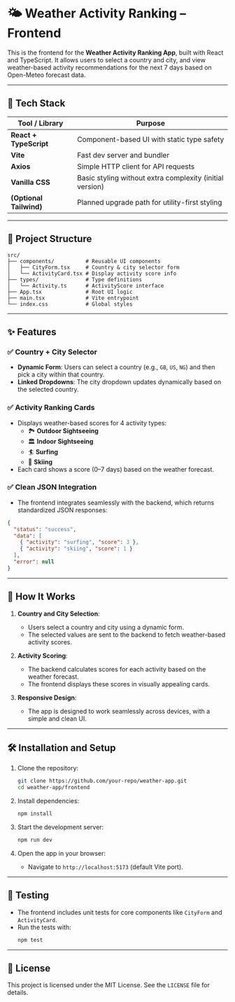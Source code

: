 # 🌤️ Weather Activity Ranking – Frontend

This is the frontend for the **Weather Activity Ranking App**, built with React and TypeScript. It allows users to select a country and city, and view weather-based activity recommendations for the next 7 days based on Open-Meteo forecast data.

---

## 🔧 Tech Stack

| Tool / Library        | Purpose                                                   |
|------------------------|-----------------------------------------------------------|
| **React + TypeScript** | Component-based UI with static type safety                |
| **Vite**              | Fast dev server and bundler                               |
| **Axios**             | Simple HTTP client for API requests                       |
| **Vanilla CSS**       | Basic styling without extra complexity (initial version)  |
| **(Optional Tailwind)**| Planned upgrade path for utility-first styling            |

---

## 🧱 Project Structure

```plaintext
src/
├── components/          # Reusable UI components
│   ├── CityForm.tsx     # Country & city selector form
│   └── ActivityCard.tsx # Display activity score info
├── types/               # Type definitions
│   └── Activity.ts      # ActivityScore interface
├── App.tsx              # Root UI logic
├── main.tsx             # Vite entrypoint
└── index.css            # Global styles
```

---

## ✨ Features

### ✅ Country + City Selector
- **Dynamic Form**: Users can select a country (e.g., `GB`, `US`, `NG`) and then pick a city within that country.
- **Linked Dropdowns**: The city dropdown updates dynamically based on the selected country.

### ✅ Activity Ranking Cards
- Displays weather-based scores for 4 activity types:
  - 🏞️ **Outdoor Sightseeing**
  - 🏛️ **Indoor Sightseeing**
  - 🏄 **Surfing**
  - 🎿 **Skiing**
- Each card shows a score (0–7 days) based on the weather forecast.

### ✅ Clean JSON Integration
- The frontend integrates seamlessly with the backend, which returns standardized JSON responses:
```json
{
  "status": "success",
  "data": [
    { "activity": "surfing", "score": 3 },
    { "activity": "skiing", "score": 1 }
  ],
  "error": null
}
```

---

## 🚀 How It Works

1. **Country and City Selection**:
   - Users select a country and city using a dynamic form.
   - The selected values are sent to the backend to fetch weather-based activity scores.

2. **Activity Scoring**:
   - The backend calculates scores for each activity based on the weather forecast.
   - The frontend displays these scores in visually appealing cards.

3. **Responsive Design**:
   - The app is designed to work seamlessly across devices, with a simple and clean UI.

---

## 🛠️ Installation and Setup

1. Clone the repository:
   ```bash
   git clone https://github.com/your-repo/weather-app.git
   cd weather-app/frontend
   ```

2. Install dependencies:
   ```bash
   npm install
   ```

3. Start the development server:
   ```bash
   npm run dev
   ```

4. Open the app in your browser:
   - Navigate to `http://localhost:5173` (default Vite port).

---

## 🧪 Testing

- The frontend includes unit tests for core components like `CityForm` and `ActivityCard`.
- Run the tests with:
   ```bash
   npm test
   ```

---

## 📜 License

This project is licensed under the MIT License. See the `LICENSE` file for details.
